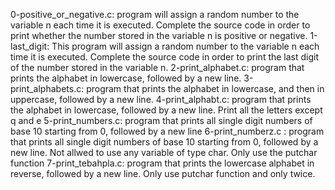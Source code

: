 0-positive_or_negative.c: program will assign a random number to the variable n each time it is executed. Complete the source code in order to print whether the number stored in the variable n is positive or negative.
1-last_digit: This program will assign a random number to the variable n each time it is executed. Complete the source code in order to print the last digit of the number stored in the variable n.
2-print_alphabet.c: program that prints the alphabet in lowercase, followed by a new line.
3-print_alphabets.c: program that prints the alphabet in lowercase, and then in uppercase, followed by a new line.
4-print_alphabt.c: program that prints the alphabet in lowercase, followed by a new line. Print all the letters except q and e
5-print_numbers.c: program that prints all single digit numbers of base 10 starting from 0, followed by a new line
6-print_numberz.c : program that prints all single digit numbers of base 10 starting from 0, followed by a new line. Not allwed to use any variable of type char. Only use the putchar function
7-print_tebahpla.c: program that prints the lowercase alphabet in reverse, followed by a new line. Only use putchar function and only twice.
